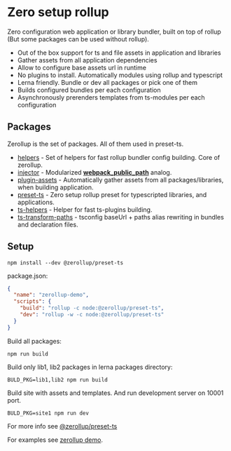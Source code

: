 # Zero setup rollup

Zero configuration web application or library bundler, built on top of rollup (But some packages can be used without rollup).

* Out of the box support for ts and file assets in application and libraries
* Gather assets from all application dependencies
* Allow to configure base assets url in runtime 
* No plugins to install. Automatically modules using rollup and typescript
* Lerna friendly. Bundle or dev all packages or pick one of them
* Builds configured bundles per each configuration
* Asynchronously prerenders templates from ts-modules per each configuration

## Packages

Zerollup is the set of packages. All of them used in preset-ts.

* [helpers](./tree/master/packages/helpers) - Set of helpers for fast rollup bundler config building. Core of zerollup.
* [injector](./tree/master/packages/injector) - Modularized [__webpack_public_path__](https://webpack.js.org/guides/public-path/#on-the-fly) analog.
* [plugin-assets](./tree/master/packages/plugin-assets) - Automatically gather assets from all packages/libraries, when building application.
* [preset-ts](./tree/master/packages/preset-ts) - Zero setup rollup preset for typescripted libraries, and applications.
* [ts-helpers](./tree/master/packages/ts-helpers) - Helper for fast ts-plugins building.
* [ts-transform-paths](./tree/master/packages/ts-transform-paths) - tsconfig baseUrl + paths alias rewriting in bundles and declaration files.


## Setup

``` npm install --dev @zerollup/preset-ts ```

package.json:
```json
{
  "name": "zerollup-demo",
  "scripts": {
    "build": "rollup -c node:@zerollup/preset-ts",
    "dev": "rollup -w -c node:@zerollup/preset-ts"
  }
}
```

Build all packages:

```
npm run build
```

Build only lib1, lib2 packages in lerna packages directory:

```
BULD_PKG=lib1,lib2 npm run build
```

Build site with assets and templates. And run development server on 10001 port. 

```
BULD_PKG=site1 npm run dev
```

For more info see [@zerollup/preset-ts](../preset-ts)

For examples see [zerollup demo](https://github.com/zerkalica/zerollup-demo).

